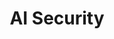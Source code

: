 ---
title: AI Security
rank: 3
publications:
  - 2-3-1.md
  - 2-3-2.md
  - 2-3-3.md
  - 2-3-4.md
---